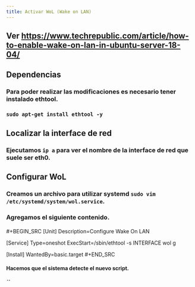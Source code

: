 ```yaml
---
title: Activar WoL (Wake on LAN)
---
```


## Ver https://www.techrepublic.com/article/how-to-enable-wake-on-lan-in-ubuntu-server-18-04/
## Dependencias
### Para poder realizar las modificaciones es necesario tener instalado ethtool.
### `sudo apt-get install ethtool -y`
## Localizar la interface de red
### Ejecutamos `ip a` para ver el nombre de la interface de red que suele ser **eth0**.
## Configurar WoL
### Creamos un archivo para utilizar systemd `sudo vim /etc/systemd/system/wol.service`.
### Agregamos el siguiente contenido.
####
#+BEGIN_SRC 
[Unit]
Description=Configure Wake On LAN

[Service]
Type=oneshot
ExecStart=/sbin/ethtool -s INTERFACE wol g

[Install]
WantedBy=basic.target
#+END_SRC
#### Hacemos que el sistema detecte el nuevo script.
##### ``
